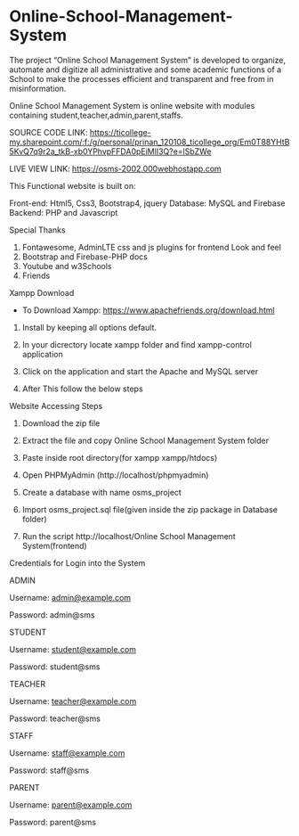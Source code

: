 # Online-School-Management-System
The project “Online School Management System” is developed to organize, automate and  digitize all administrative and some academic functions of a School to make the processes  efficient and transparent and free from in misinformation.

Online School Management System is online website with modules containing student,teacher,admin,parent,staffs.

SOURCE CODE LINK: https://ticollege-my.sharepoint.com/:f:/g/personal/prinan_120108_ticollege_org/Em0T88YHtB5KvQ7q9r2a_tkB-xb0YPhvpFFDA0pEiMlI3Q?e=lSbZWe

LIVE VIEW LINK: https://osms-2002.000webhostapp.com

This Functional website is built on:

Front-end: Html5, Css3, Bootstrap4, jquery
Database: MySQL and Firebase
Backend: PHP and Javascript 

Special Thanks
1. Fontawesome, AdminLTE css and js plugins for frontend Look and feel
2. Bootstrap and Firebase-PHP docs
3. Youtube and w3Schools
4. Friends


Xampp Download

* To Download Xampp: https://www.apachefriends.org/download.html

1. Install by keeping all options default.

2. In your dicrectory locate xampp folder and find xampp-control application 

3. Click on the application and start the Apache and MySQL server

4. After This follow the below steps


Website Accessing Steps

1. Download the zip file

2. Extract the file and copy Online School Management System folder

3. Paste inside root directory(for xampp xampp/htdocs)

4. Open PHPMyAdmin (http://localhost/phpmyadmin)

5. Create a database with name osms_project

6. Import osms_project.sql file(given inside the zip package in Database folder)

7. Run the script http://localhost/Online School Management System(frontend)



Credentials for Login into the System

ADMIN

Username:   admin@example.com

Password:   admin@sms

STUDENT

Username:  student@example.com

Password:  student@sms

TEACHER

Username:  teacher@example.com 

Password:  teacher@sms

STAFF

Username:  staff@example.com 

Password:  staff@sms

PARENT

Username:  parent@example.com

Password:  parent@sms
